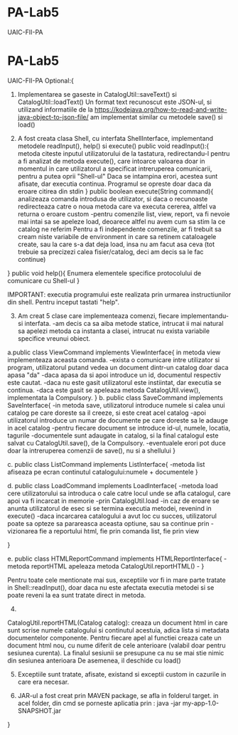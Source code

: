# PA-Lab5
UAIC-FII-PA
# PA-Lab5
UAIC-FII-PA
Optional:{
  1. Implementarea se gaseste in CatalogUtil::saveText() si CatalogUtil::loadText()
  Un format text recunoscut este JSON-ul, si utilizand informatiile de la
  https://kodejava.org/how-to-read-and-write-java-object-to-json-file/
  am implementat similar cu metodele save() si load()
  
  2. A fost creata clasa Shell, cu interfata ShellInterface, implementand metodele readInput(), help() si execute()
  public void readInput():{
    metoda citeste inputul utilizatorului de la tastatura, redirectandu-l pentru a fi analizat de metoda execute(), care intoarce
    valoarea doar in momentul in care utilizatorul a specificat intreruperea comunicarii, pentru a putea oprii
    "Shell-ul"
    Daca se intampina erori, acestea sunt afisate, dar executia continua. Programul se opreste doar daca da eroare citirea din stdin
  }
  public boolean execute(String command){
    analizeaza comanda introdusa de utilizator, si daca o recunoaste redirecteaza catre o noua metoda care va executa cererea, altfel va
    returna o eroare custom
    -pentru comenzile list, view, report, va fi nevoie mai intai sa se apeleze load, deoarece altfel nu avem cum sa stim la ce catalog
    ne referim
    Pentru a fi independente comenzile, ar fi trebuit sa cream niste variabile de environment in care sa retinem cataloagele create, sau 
    la care s-a dat deja load, insa nu am facut asa ceva (tot trebuie sa precizezi calea fisier/catalog, deci am decis sa le fac continue)
    
  }
  public void help(){
    Enumera elementele specifice protocolului de comunicare cu Shell-ul
  }
  
  IMPORTANT: executia programului este  realizata prin urmarea instructiunilor din shell. Pentru inceput tastati "help".
  
  3. Am creat 5 clase care implementeaza comenzi, fiecare implementandu-si interfata.
  -am decis ca sa aiba metode statice, intrucat ii mai natural sa apelezi metoda ca instanta a clasei, intrucat nu exista variabile 
  specifice vreunui obiect.
  
  a.public class ViewCommand implements ViewInterface{
    in metoda view implementeaza aceasta comanda.
    -exista o comunicare intre utilizator si program, utilizatorul putand vedea un document dintr-un catalog doar daca apasa "da"
    -daca apasa da si apoi introduce un id, documentul respectiv este cautat.
    -daca  nu este gasit utilizatorul este instiintat, dar executia se continua.
    -daca este gasit se apeleaza metoda CatalogUtil.view(), implementata la Compulsory.
  }
  b. public class SaveCommand implements SaveInterface{
    -in metoda save, utilizatorul introduce numele si calea unui catalog pe care doreste sa il creeze, si este creat acel catalog
    -apoi utilizatorul introduce un numar de documente pe care doreste sa le adauge in acel catalog
    -pentru fiecare document se introduce id-ul, numele, locatia, tagurile
    -documentele sunt adaugate in catalog, si la final catalogul este salvat cu CatalogUtil.save(), de la Compulsory.
    -eventualele erori pot duce doar la intreruperea comenzii de save(), nu si a shellului
  }
  
  c. public class ListCommand implements ListInterface{
    -metoda list afiseaza pe ecran continutul catalogului:numele + documentele
  }
  
  d. public class LoadCommand implements LoadInterface{
    -metoda load cere utilizatorului sa introduca o cale catre locul unde se afla catalogul, care apoi va fi incarcat in memorie 
    -prin CatalogUtil.load
    -in caz de eroare se anunta utilizatorul de esec si se termina executia metodei, revenind in execute()
    -daca incarcarea catalogului a avut loc cu succes, utilizatorul poate sa opteze sa parareasca aceasta optiune, sau sa continue prin 
    -vizionarea fie a reportului html, fie prin comanda list, fie prin view
    
  }
  
  e. public class HTMLReportCommand implements HTMLReportInterface{
    -metoda reportHTML apeleaza metoda CatalogUtil.reportHTML()
    -
  }
  
  Pentru toate cele mentionate mai sus, exceptiile vor fi in mare parte tratate in Shell::readInput(), doar daca nu este afectata
  executia metodei si se poate reveni la ea sunt tratate direct in metoda.
  
  4. 
  
  CatalogUtil.reportHTML(Catalog catalog): creaza un document html in care sunt scrise numele catalogului si continutul acestuia, adica
  lista si metadata documentelor componente. Pentru fiecare apel al functiei creaza cate un document html nou, cu nume diferit de cele
  anterioare (valabil doar pentru sesiunea curenta). La finalul sesiunii se presupune ca nu se mai stie nimic din sesiunea anterioara
  De asemenea, il deschide cu load()
  
  5. Exceptiile sunt tratate, afisate, existand si exceptii custom in cazurile in care era necesar. 
  
 6. JAR-ul a fost creat prin MAVEN package, se afla in folderul target.
  in acel folder, din cmd se porneste aplicatia prin : java -jar my-app-1.0-SNAPSHOT.jar
  
}

